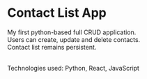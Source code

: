 # Contact List App

My first python-based full CRUD application.<br />
Users can create, update and delete contacts.<br />
Contact list remains persistent.<br /><br />

Technologies used: Python, React, JavaScript
